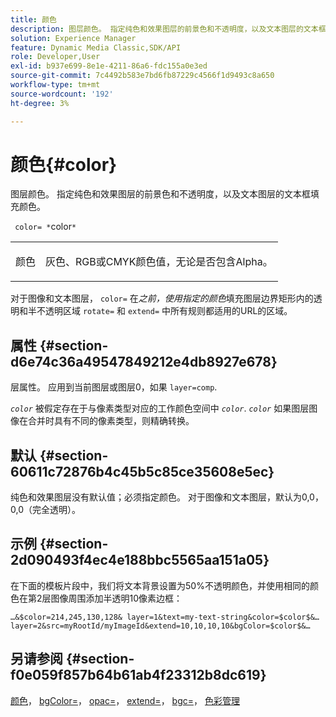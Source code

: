 ```yaml
---
title: 颜色
description: 图层颜色。 指定纯色和效果图层的前景色和不透明度，以及文本图层的文本框填充颜色。
solution: Experience Manager
feature: Dynamic Media Classic,SDK/API
role: Developer,User
exl-id: b937e699-8e1e-4211-86a6-fdc155a0e3ed
source-git-commit: 7c4492b583e7bd6fb87229c4566f1d9493c8a650
workflow-type: tm+mt
source-wordcount: '192'
ht-degree: 3%

---
```


# 颜色{#color}

图层颜色。 指定纯色和效果图层的前景色和不透明度，以及文本图层的文本框填充颜色。

` color= *`color`*`

<table id="simpletable_68645167998A42229CEF858909FD447E"> 
 <tr class="strow"> 
  <td class="stentry"> <p> <span class="codeph"> <span class="varname"> 颜色 </span> </span> </p> </td> 
  <td class="stentry"> <p>灰色、RGB或CMYK颜色值，无论是否包含Alpha。 </p> </td> 
 </tr> 
</table>

对于图像和文本图层， `color=` 在*之前，使用指定的颜色*填充图层边界矩形内的透明和半不透明区域 `rotate=` 和 `extend=` 中所有规则都适用的URL的区域。

## 属性 {#section-d6e74c36a49547849212e4db8927e678}

层属性。 应用到当前图层或图层0，如果 `layer=comp`.

*`color`* 被假定存在于与像素类型对应的工作颜色空间中 *`color`*. *`color`* 如果图层图像在合并时具有不同的像素类型，则精确转换。

## 默认 {#section-60611c72876b4c45b5c85ce35608e5ec}

纯色和效果图层没有默认值；必须指定颜色。 对于图像和文本图层，默认为0,0，0,0（完全透明）。

## 示例 {#section-2d090493f4ec4e188bbc5565aa151a05}

在下面的模板片段中，我们将文本背景设置为50%不透明颜色，并使用相同的颜色在第2层图像周围添加半透明10像素边框：

`…&$color=214,245,130,128& layer=1&text=my-text-string&color=$color$&… layer=2&src=myRootId/myImageId&extend=10,10,10,10&bgColor=$color$&…`

## 另请参阅 {#section-f0e059f857b64b61ab4f23312b8dc619}

[颜色](../../../../../is-api/http-ref/image-serving-api-ref/c-http-protocol-reference/c-data-types/r-is-http-color.md#reference-0fdb264a3aed4bd78451bb55311f6e93)， [bgColor=](../../../../../is-api/http-ref/image-serving-api-ref/c-http-protocol-reference/c-command-reference/r-bgcolor.md#reference-441371ba4ef54fe781887c5ae448f6ab)， [opac=](../../../../../is-api/http-ref/image-serving-api-ref/c-http-protocol-reference/c-command-reference/r-opac.md#reference-d2269b51aca34599a08d0a46ee5c27e5)， [extend=](../../../../../is-api/http-ref/image-serving-api-ref/c-http-protocol-reference/c-command-reference/r-extend.md#reference-7e9156beb285459d830e2d56782a74ac)， [bgc=](../../../../../is-api/http-ref/image-serving-api-ref/c-http-protocol-reference/c-command-reference/r-bgc.md#reference-53376175f617446fbe5c69120f834b88)， [色彩管理](../../../../../is-api/http-ref/image-serving-api-ref/c-http-protocol-reference/c-syntax-and-features/r-color-management.md#reference-c7e4a72d589145189f7e4bcb6b4544d7)
